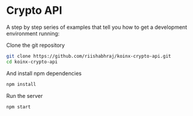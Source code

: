 # Crypto API

A step by step series of examples that tell you how to get a development
environment running:

Clone the git repository

```bash
git clone https://github.com/riishabhraj/koinx-crypto-api.git
cd koinx-crypto-api
```

And install npm dependencies

```bash
npm install
```

Run the server

```bash
npm start
```
